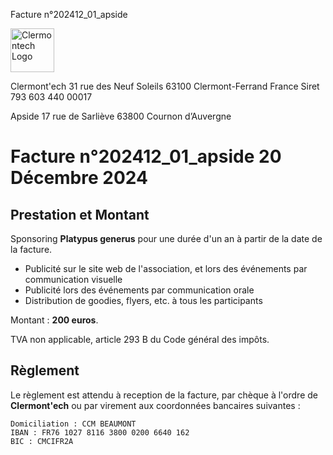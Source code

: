 <p class="invoice-number">Facture n°202412_01_apside</p>

<img class="left" width="70px" src="http://clermontech.org/images/clermontech_logo_200px.png" alt="Clermontech Logo" />

<p class="address-us">
<span class="address-title">Clermont'ech</span>
<span class="address-street">31 rue des Neuf Soleils</span>
<span class="address-city">63100 Clermont-Ferrand</span>
<span class="address-country">France</span>
<span class="address-extra">Siret 793 603 440 00017</span>
</p>

<p class="address-client">
<span class="address-title">Apside</span>
<span class="address-street">17 rue de Sarliève</span>
<span class="address-city">63800 Cournon d’Auvergne</span>
</p>

<h1 class="invoice-title">
Facture n°202412_01_apside 20 Décembre 2024
</h1>

## Prestation et Montant

Sponsoring **Platypus generus** pour une durée d'un an à partir de la
date de la facture.

* Publicité sur le site web de l'association, et lors des événements par communication visuelle
* Publicité lors des événements par communication orale
* Distribution de goodies, flyers, etc. à tous les participants

Montant : **200 euros**.

TVA non applicable, article 293 B du Code général des impôts.


## Règlement

Le règlement est attendu à reception de la facture, par chèque à l'ordre de
**Clermont'ech** ou par virement aux coordonnées bancaires suivantes :

	Domiciliation : CCM BEAUMONT
	IBAN : FR76 1027 8116 3800 0200 6640 162
	BIC : CMCIFR2A
